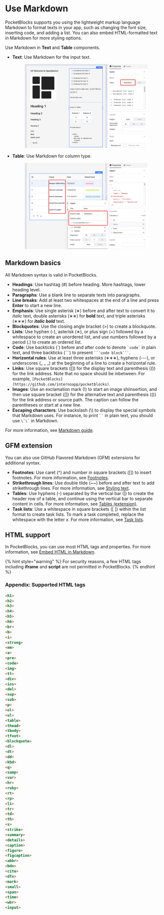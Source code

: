 # Use Markdown

PocketBlocks supports you using the lightweight markup language Markdown to format texts in your app, such as changing the font size, inserting code, and adding a list. You can also embed HTML-formatted text in Markdown for more styling options.

Use Markdown in **Text** and **Table** components.

- **Text**: Use Markdown for the input text.

  <figure><img src="../../.gitbook/assets/build-apps/component-guides/use-markdown/01.png" alt=""><figcaption></figcaption></figure>

- **Table**: Use Markdown for column type.

  <figure><img src="../../.gitbook/assets/build-apps/component-guides/use-markdown/02.png" alt=""><figcaption></figcaption></figure>

## Markdown basics

All Markdown syntax is valid in PocketBlocks.

- **Headings**: Use hashtag (#) before heading. More hashtags, lower heading level.
- **Paragraphs**: Use a blank line to separate texts into paragraphs.
- **Line breaks**: Add at least two whitespaces at the end of a line and press **Enter** to start a new line.
- **Emphasis**: Use single asterisk (∗) before and after text to convert it to _italic_ text, double asterisks (∗∗) for **bold** text, and triple asterisks (∗∗∗) for _**italic bold**_ text.
- **Blockquotes**: Use the closing angle bracket (>) to create a blockquote.
- **Lists**: Use hyphen (-), asterisk (∗), or plus sign (+) followed by a whitespace to create an unordered list, and use numbers followed by a period (.) to create an ordered list.
- **Code**: Use backticks (\`) before and after code to denote `` `code` `` in plain text, and three backticks (\`\`\`) to present ` ```code block``` `.
- **Horizontal rules**: Use at least three asterisks (∗∗∗), hyphens (---), or underscores (\_ \_ \_) at the beginning of a line to create a horizontal rule.
- **Links**: Use square brackets (\[]) for the display text and parenthesis (()) for the link address. Note that no space should be inbetween. For example, `[PocketBlocks](https://github.com/internoapp/pocketblocks)`.
- **Images**: Use an exclamation mark (!) to start an image shiinsertion, and then use square bracket (\[]) for the alternative text and parenthesis (()) for the link address or source path. The caption can follow the parentheses or start at a new line.
- **Escaping characters**: Use backslash (\\) to display the special symbols that Markdown uses. For instance, to print ` `` ` in plain text, you should use `` \`\` `` in Markdown.&#x20;

For more information, see [Markdown guide](https://www.markdownguide.org/basic-syntax/).

## GFM extension

You can also use GitHub Flavored Markdown (GFM) extensions for additional syntax.

- **Footnotes**: Use caret (^) and number in square brackets (\[]) to insert footnotes. For more information, see [Footnotes](https://docs.github.com/en/get-started/writing-on-github/getting-started-with-writing-and-formatting-on-github/basic-writing-and-formatting-syntax#footnotes).
- **Strikethrough lines**: Use double tilde (\~\~) before and after text to add strikethrough lines. For more information, see [Styling text](https://docs.github.com/en/get-started/writing-on-github/getting-started-with-writing-and-formatting-on-github/basic-writing-and-formatting-syntax#styling-text).
- **Tables**: Use hyphens (-) separated by the vertical bar (|) to create the header row of a table, and continue using the vertical bar to separate content in cells. For more information, see [Tables (extension)](https://github.github.com/gfm/#tables-extension-).
- **Task lists**: Use a whitespace in square brackets (\[ ]) within the list format to create task lists. To mark a task completed, replace the whitespace with the letter _x_. For more information, see [Task lists](https://docs.github.com/en/get-started/writing-on-github/getting-started-with-writing-and-formatting-on-github/basic-writing-and-formatting-syntax#task-lists).

## HTML support

In PocketBlocks, you can use most HTML tags and properties. For more information, see [Embed HTML in Markdown](https://www.markdownguide.org/basic-syntax/#html).

{% hint style="warning" %}
For security reasons, a few HTML tags including **iframe** and **script** are not permitted in PocketBlocks.
{% endhint %}

### Appendix: Supported HTML tags

```html
<h1>
<h2>
<h3>
<h4>
<h5>
<h6>
<br>
<b>
<i>
<strong>
<em>
<a>
<pre>
<code>
<img>
<tt>
<div>
<ins>
<del>
<sup>
<sub>
<p>
<ol>
<ul>
<table>
<thead>
<tbody>
<tfoot>
<blockquote>
<dl>
<dt>
<dd>
<kbd>
<q>
<samp>
<var>
<hr>
<ruby>
<rt>
<rp>
<li>
<tr>
<td>
<th>
<s>
<strike>
<summary>
<details>
<caption>
<figure>
<figcaption>
<abbr>
<bdo>
<cite>
<dfn>
<mark>
<small>
<span>
<time>
<wbr>
<input>
```

